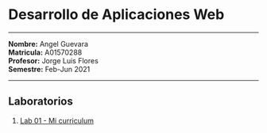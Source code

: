 # Desarrollo de Aplicaciones Web

---

**Nombre:** Angel Guevara <br>
**Matricula:** A01570288 <br>
**Profesor:** Jorge Luis Flores <br>
**Semestre:** Feb-Jun 2021 <br>

---

## Laboratorios

1. [Lab 01 - Mi curriculum](https://github.com/Angel-AG/DesarrolloWebLabs/tree/main/Laboratorio01)
